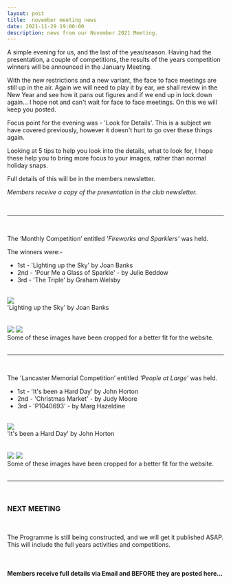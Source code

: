 ```yaml
---
layout: post
title:  november meeting news
date: 2021-11-29 19:00:00
description: news from our November 2021 Meeting.
---
```


A simple evening for us, and the last of the year/season. Having had the presentation, a couple of competitions, the results of the years competition winners will be announced in the January Meeting.

With the new restrictions and a new variant, the face to face meetings are still up in the air. Again we will need to play it by ear, we shall review in the New Year and see how it pans out figures and if we end up in lock down again... I hope not and can't wait for face to face meetings. On this we will keep you posted.

Focus point for the evening was -  'Look for Details'. This is a subject we have covered previously, however it doesn't hurt to go over these things again.

Looking at 5 tips to help you look into the details, what to look for, I hope these help you to bring more focus to your images, rather than normal holiday snaps.

Full details of this will be in the members newsletter.

*Members receive a copy of the presentation in the club newsletter.*

<br>

<hr>

<br>

The ‘Monthly Competition’ entitled *'Fireworks and Sparklers'* was held.

The winners were:-

<ul>
	<li>1st - 'Lighting up the Sky' by Joan Banks</li>
	<li>2nd - 'Pour Me a Glass of Sparkle' - by Julie Beddow</li>
	<li>3rd - 'The Triple' by Graham Welsby</li>
</ul>

<br>

<div class="img_row">
	<img class="col three" src="{{ site.baseurl }}/assets/img/Nov21  - Monthly/01 - Lighting up the sky.jpg">
</div>
<div class="col three caption">
	'Lighting up the Sky' by Joan Banks
</div>

<br>
<br>

<div class="img_row">
	<img class="col two" src="{{ site.baseurl }}/assets/img/Nov21  - Monthly/02 - pour me a glass of sparkle.jpg">
	<img class="col one" src="{{ site.baseurl }}/assets/img/Nov21  - Monthly/07 - The Triple.jpg">
</div>
<!-- <div class="img_row_sm">
	<img class="col three" src="{{ site.baseurl }}/assets/img/May21_Monthly/16 - Tree Lines.jpg">
</div> -->

<div class="col three caption">
	Some of these images have been cropped for a better fit for the website.
</div>

<br>

<hr>

<br>

The 'Lancaster Memorial Competition’ entitled *'People at Large'* was held.

<ul>
	<li>1st - 'It's been a Hard Day' by John Horton</li>
	<li>2nd - 'Christmas Market' - by Judy Moore</li>
	<li>3rd - 'P1040693' - by Marg Hazeldine</li>
</ul>

<br>

<div class="img_row">
	<img class="col three" src="{{ site.baseurl }}/assets/img/Nov21 - Lancaster/11 - Its been a hard day.jpg">
</div>
<div class="col three caption">
	'It's been a Hard Day' by John Horton
</div>

<br>
<br>

<div class="img_row">
	<img class="col two" src="{{ site.baseurl }}/assets/img/Nov21 - Lancaster/06 - Christmas Market.jpg">
	<img class="col one" src="{{ site.baseurl }}/assets/img/Nov21 - Lancaster/03 - P1040693.jpg">
</div>
<!-- <div class="img_row_sm">
	<img class="col three" src="{{ site.baseurl }}/assets/img/May21_Monthly/16 - Tree Lines.jpg">
</div> -->

<div class="col three caption">
	Some of these images have been cropped for a better fit for the website.
</div>

<br>

<hr>

<br>


### NEXT MEETING
<br>

The Programme is still being constructed, and we will get it published ASAP. This will include the full years activities and competitions.

<br>

#### Members receive full details via Email and BEFORE they are posted here...